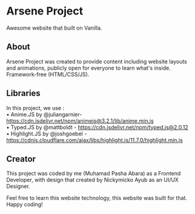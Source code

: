 # Arsene Project
Awesome website that built on Vanilla.

## About
Arsene Project was created to provide content including website layouts and animations, publicly open
for everyone to learn what's inside. Framework-free (HTML/CSS/JS).

## Libraries
In this project, we use : <br>
• Anime.JS by @juliangarnier- https://cdn.jsdelivr.net/npm/animejs@3.2.1/lib/anime.min.js <br>
• Typed.JS by @mattboldt - https://cdn.jsdelivr.net/npm/typed.js@2.0.12<br>
• Highlight.JS by @joshgoebel - https://cdnjs.cloudflare.com/ajax/libs/highlight.js/11.7.0/highlight.min.js

## Creator
This project was coded by me (Muhamad Pasha Abara) as a Frontend Developer,
with design that created by Nickymicko Ayub as an UI/UX Designer.

Feel free to learn this website technology, this website was built for that.
Happy coding!
